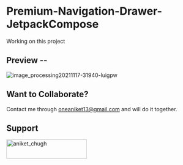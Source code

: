 # Premium-Navigation-Drawer-JetpackCompose
Working on this project 

## Preview --

![image_processing20211117-31940-luigpw](https://github.com/Aniket-Chugh/Premium-Navigation-Drawer-JetpackCompose/assets/149312276/bd2c8427-318d-4ffd-ae29-539a6d42ce77)

## Want to Collaborate?

Contact me through oneaniket13@gmail.com and will do it together.

## Support 

<p><a href="https://www.buymeacoffee.com/aniket_chugh"> <img align="left" src="https://cdn.buymeacoffee.com/buttons/v2/default-yellow.png" height="50" width="210" alt="aniket_chugh" /></a></p><br><br>
